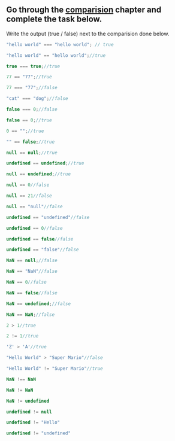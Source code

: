 ## Go through the [comparision](http://javascript.info/comparison) chapter and complete the task below.

Write the output (true / false) next to the comparision done below.
```js
"hello world" === "hello world"; // true

"hello world" == "hello world";//true

true === true;//true

77 == "77";//true

77 === "77";//false

"cat" === "dog";//false

false === 0;//false

false == 0;//true

0 == "";//true

"" == false;//true

null == null;//true

undefined == undefined;//true

null == undefined;//true

null == 0//false

null == 21//false

null == "null"//false

undefined == "undefined"//false

undefined == 0//false

undefined == false//false

undefined == "false"//false

NaN == null;//false

NaN == "NaN"//false

NaN == 0//false

NaN == false//false

NaN == undefined;//false

NaN == NaN;//false

2 > 1//true

2 != 1//true

'Z' > 'A'//true

"Hello World" > "Super Mario"//false

"Hello World" != "Super Mario"//true

NaN !== NaN

NaN != NaN

NaN != undefined

undefined != null

undefined != "Hello"

undefined != "undefined"

```
